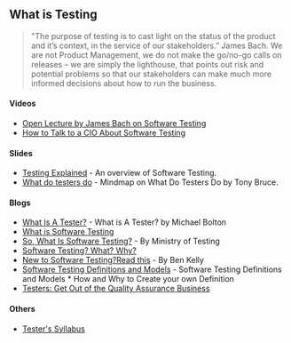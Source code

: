 ## What is Testing
> "The purpose of testing is to cast light on the status of the product and it’s context, in the service of our stakeholders.” James Bach. We are not Product Management, we do not make the go/no-go calls on releases – we are simply the lighthouse, that points out risk and potential problems so that our stakeholders can make much more informed decisions about how to run the business.

#### Videos
* [Open Lecture by James Bach on Software Testing](https://www.youtube.com/watch?v=ILkT_HV9DVU)
* [How to Talk to a CIO About Software Testing](https://www.youtube.com/watch?v=CurOi7jKJ1M)

#### Slides
* [Testing Explained](https://www.slideshare.net/karennjohnson/digital*qa*summit*karen*n*johnson*testing*explained) - An overview of Software Testing.
* [What do testers do](http://dancedwiththesoftware.blogspot.com/2014/05/what*do*testers*do*presentation*rtc2014.html) - Mindmap on What Do Testers Do by Tony Bruce.

#### Blogs
* [What Is A Tester?](https://www.developsense.com/blog/2015/06/what*is*a*tester/) - What is A Tester? by Michael Bolton
* [What is Software Testing](https://artoftesting.com/what*is*software*testing)
* [So, What Is Software Testing?](https://www.ministryoftesting.com/dojo/lessons/so*what*is*software*testing) - By Ministry of Testing
* [Software Testing? What? Why?](https://www.eviltester.com/post/fundamentals/what*is*software*testing/)
* [New to Software Testing?Read this](http://testjutsu.com/2012/02/18/new*to*software*testing*read*this/) - By Ben Kelly
* [Software Testing Definitions and Models](https://blog.eviltester.com/2016/12/software*testing*definitions*and*models.html) - Software Testing Definitions and Models * How and Why to Create your own Definition
* [Testers: Get Out of the Quality Assurance Business](https://www.developsense.com/blog/2010/05/testers*get*out*of*the*quality*assurance*business/)

#### Others
* [Tester's Syllabus](https://www.satisfice.com/images/testsyllabus.pdf)